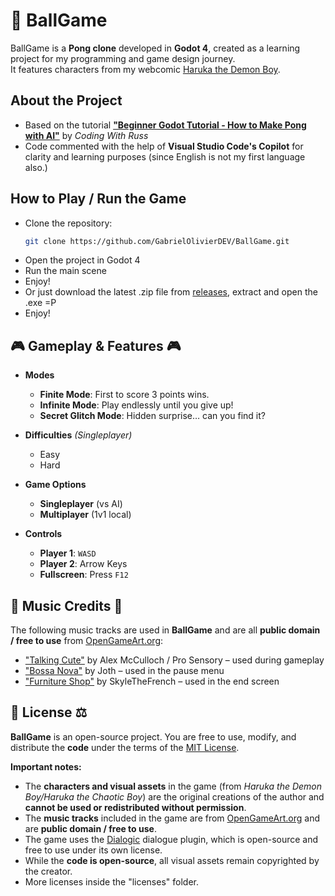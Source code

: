 # 🎾 BallGame

BallGame is a **Pong clone** developed in **Godot 4**, created as a learning project for my programming and game design journey.  
It features characters from my webcomic [Haruka the Demon Boy](https://www.webtoons.com/en/canvas/haruka-the-demon-boy-eng/list?title_no=954452).


## About the Project
- Based on the tutorial **["Beginner Godot Tutorial - How to Make Pong with AI"](https://www.youtube.com/watch?v=Xq9AyhX8HUc)** by *Coding With Russ*  
- Code commented with the help of **Visual Studio Code's Copilot** for clarity and learning purposes (since English is not my first language also.) 


## How to Play / Run the Game
- Clone the repository:
   ```bash
   git clone https://github.com/GabrielOlivierDEV/BallGame.git

- Open the project in Godot 4
- Run the main scene
- Enjoy!
- Or just download the latest .zip file from [releases](https://github.com/GabrielOlivierDEV/BallGame/releases), extract and open the .exe =P
- Enjoy!


## 🎮 Gameplay & Features 🎮

- **Modes**  
  - **Finite Mode**: First to score 3 points wins.  
  - **Infinite Mode**: Play endlessly until you give up!  
  - **Secret Glitch Mode**: Hidden surprise… can you find it?  

- **Difficulties** *(Singleplayer)*  
  - Easy  
  - Hard  

- **Game Options**  
  - **Singleplayer** (vs AI)  
  - **Multiplayer** (1v1 local)  

- **Controls**  
  - **Player 1**: `WASD`  
  - **Player 2**: Arrow Keys  
  - **Fullscreen**: Press `F12`  


## 🎵 Music Credits 🎵

The following music tracks are used in **BallGame** and are all **public domain / free to use** from [OpenGameArt.org](https://opengameart.org):

- ["Talking Cute"](https://opengameart.org/content/talking-cute-chiptune) by Alex McCulloch / Pro Sensory – used during gameplay  
- ["Bossa Nova"](https://opengameart.org/content/bossa-nova) by Joth – used in the pause menu  
- ["Furniture Shop"](https://opengameart.org/content/furniture-shop) by SkyleTheFrench – used in the end screen


## 📝 License ⚖

**BallGame** is an open-source project. You are free to use, modify, and distribute the **code** under the terms of the [MIT License](https://opensource.org/licenses/MIT).  

**Important notes:**

- The **characters and visual assets** in the game (from *Haruka the Demon Boy/Haruka the Chaotic Boy*) are the original creations of the author and **cannot be used or redistributed without permission**.  
- The **music tracks** included in the game are from [OpenGameArt.org](https://opengameart.org) and are **public domain / free to use**.  
- The game uses the [Dialogic](https://github.com/dialogic-godot/dialogic) dialogue plugin, which is open-source and free to use under its own license.
- While the **code is open-source**, all visual assets remain copyrighted by the creator.
- More licenses inside the "licenses" folder.


